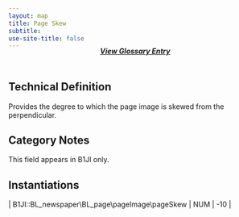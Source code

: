 ```yaml
---
layout: map
title: Page Skew
subtitle:  
use-site-title: false
---
```


<h4 style="text-align:center;font-style:italic;margin-top:-20px;margin-bottom:50px;"><a href="../../glossary/page-skew">View Glossary Entry</a></h4>

## Technical Definition

Provides the degree to which the page image is skewed from the
perpendicular.

## Category Notes

This field appears in B1JI only.

## Instantiations

| B1JI::BL\_newspaper\\BL\_page\\pageImage\\pageSkew | NUM | \-10 |
